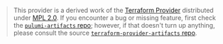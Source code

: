 > This provider is a derived work of the [Terraform Provider](https://github.com/terraform-providers/terraform-provider-artifacts)
> distributed under [MPL 2.0](https://www.mozilla.org/en-US/MPL/2.0/). If you encounter a bug or missing feature,
> first check the [`pulumi-artifacts` repo](/issues); however, if that doesn't turn up anything,
> please consult the source [`terraform-provider-artifacts` repo](https://github.com/terraform-providers/terraform-provider-artifacts/issues).
